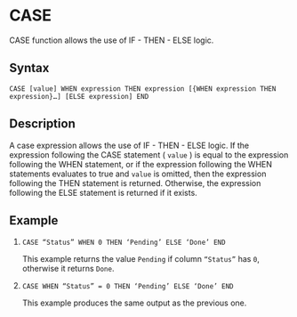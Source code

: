 <!-- loio5b9e4318c1fd46118700cbca8845743d -->

# CASE

CASE function allows the use of IF - THEN - ELSE logic.



<a name="loio5b9e4318c1fd46118700cbca8845743d__section_nn1_tzn_w4b"/>

## Syntax

`CASE [value] WHEN expression THEN expression [{WHEN expression THEN expression}…] [ELSE expression] END` 



<a name="loio5b9e4318c1fd46118700cbca8845743d__section_gtv_tzn_w4b"/>

## Description

A case expression allows the use of IF - THEN - ELSE logic. If the expression following the CASE statement \( `value` \) is equal to the expression following the WHEN statement, or if the expression following the WHEN statements evaluates to true and `value` is omitted, then the expression following the THEN statement is returned. Otherwise, the expression following the ELSE statement is returned if it exists.



<a name="loio5b9e4318c1fd46118700cbca8845743d__section_ump_wzn_w4b"/>

## Example

1.  `CASE “Status” WHEN 0 THEN ‘Pending’ ELSE ‘Done’ END`

    This example returns the value `Pending` if column `“Status”` has `0`, otherwise it returns `Done`.

2.  `CASE WHEN “Status” = 0 THEN ‘Pending’ ELSE ‘Done’ END`

    This example produces the same output as the previous one.


